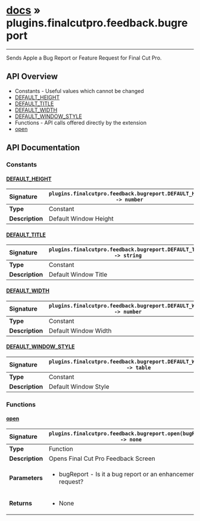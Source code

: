 # [docs](index.md) » plugins.finalcutpro.feedback.bugreport
---

Sends Apple a Bug Report or Feature Request for Final Cut Pro.

## API Overview
* Constants - Useful values which cannot be changed
 * [DEFAULT_HEIGHT](#default_height)
 * [DEFAULT_TITLE](#default_title)
 * [DEFAULT_WIDTH](#default_width)
 * [DEFAULT_WINDOW_STYLE](#default_window_style)
* Functions - API calls offered directly by the extension
 * [open](#open)

## API Documentation

### Constants

#### [DEFAULT_HEIGHT](#default_height)
| <span style="float: left;">**Signature**</span> | <span style="float: left;">`plugins.finalcutpro.feedback.bugreport.DEFAULT_HEIGHT -> number` </span>                                                          |
| -----------------------------------------------------|---------------------------------------------------------------------------------------------------------|
| **Type**                                             | Constant |
| **Description**                                      | Default Window Height |

#### [DEFAULT_TITLE](#default_title)
| <span style="float: left;">**Signature**</span> | <span style="float: left;">`plugins.finalcutpro.feedback.bugreport.DEFAULT_TITLE -> string` </span>                                                          |
| -----------------------------------------------------|---------------------------------------------------------------------------------------------------------|
| **Type**                                             | Constant |
| **Description**                                      | Default Window Title |

#### [DEFAULT_WIDTH](#default_width)
| <span style="float: left;">**Signature**</span> | <span style="float: left;">`plugins.finalcutpro.feedback.bugreport.DEFAULT_WIDTH -> number` </span>                                                          |
| -----------------------------------------------------|---------------------------------------------------------------------------------------------------------|
| **Type**                                             | Constant |
| **Description**                                      | Default Window Width |

#### [DEFAULT_WINDOW_STYLE](#default_window_style)
| <span style="float: left;">**Signature**</span> | <span style="float: left;">`plugins.finalcutpro.feedback.bugreport.DEFAULT_WINDOW_STYLE -> table` </span>                                                          |
| -----------------------------------------------------|---------------------------------------------------------------------------------------------------------|
| **Type**                                             | Constant |
| **Description**                                      | Default Window Style |

### Functions

#### [open](#open)
| <span style="float: left;">**Signature**</span> | <span style="float: left;">`plugins.finalcutpro.feedback.bugreport.open(bugReport) -> none` </span>                                                          |
| -----------------------------------------------------|---------------------------------------------------------------------------------------------------------|
| **Type**                                             | Function |
| **Description**                                      | Opens Final Cut Pro Feedback Screen |
| **Parameters**                                       | <ul><li>bugReport - Is it a bug report or an enhancement request?</li></ul> |
| **Returns**                                          | <ul><li>None</li></ul> |

